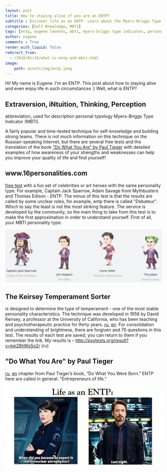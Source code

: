 ```yaml
---
layout: post
title: How to staying alive if you are an ENTP?
subtitle : Discover life as an ENTP. Learn about the Myers-Briggs Type Indicator (MBTI) and how understanding your personality type can improve your quality of life.
categories: [Self-Knowledge, MBTI]
tags: [entp, eugene leontev, mbti, myers-briggs type indicator, personality type, self-knowledge, paul tieger, 16personalities, keirsey temperament sorter, personal development]
author: eugene
comments : True
render_with_liquid: false
redirect_from:
  - /2018/01/18/what-is-entp-and-mbti.html
image:
    path: assets/img/entp.jpeg
---
```


​Hi! My name is Eugene. I'm an ENTP.
This post about how to staying alive and even enjoy life in such circumstances :)
Well, what is ENTP?

<p><h2>Extraversion, iNtuition, Thinking, Perception</h2> abbreviation, used for description personal typology Myers–Briggs Type Indicator (MBTI).</p>
<p>A fairly popular and time-tested technique for self-knowledge and building strong teams. There is not much information on this technique on the Russian-speaking Internet, but there are several free tests and the translation of the book <a href='https://amzn.to/3wYKVs0'>"Do What You Are" by Paul Tieger</a> with detailed examples of how awareness of your strengths and weaknesses can help you improve your quality of life and find yourself!</p>

<p><h2>www.16personalities.com</h2> <a href="https://www.16personalities.com/">free test</a> with a fun set of celebrities or art heroes with the same personality type. For example, Captain Jack Sparrow, Adam Savage from Mythbusters and Thomas Edison - ENTP. The minus of this test is that the results are called by some unclear roles, for example, entp there is called "Debateur". Which to say the least is not the most striking feature. The service is developed by the community, so the main thing to take from this test is to make the first approximation in order to understand yourself. First of all, your MBTI personality type.</p>


![16 personalities](/assets/img/16personalities_entp.png)

<p><h2>The Keirsey Temperament Sorter</h2> is designed to determine the type of temperament - one of the most stable personality characteristics. The technique was developed in 1956 by David Keirsey, a professor at the University of California, who has been teaching and psychotherapeutic practice for thirty years.
<a href='http://psytests.org/temperament/keirsey.html'>ru</a>, <a href='https://me.keirsey.com/'>en</a>.
For consolidation and understanding of brightness, there are forgiven and 70 questions in this test. The results of each test are saved, you can return to them if you remember the link. My results is – <a href='http://psytests.org/result?v=kei28hWsSo2r'>http://psytests.org/result?v=kei28hWsSo2r</a> (ru)
</p>

<p><h2>"Do What You Are" by Paul Tieger</h2>
<a href='https://psy.wikireading.ru/69120'>ru</a>, <a href='http://www.cazenovia.edu/sites/files/docs/academics/career_services/majors_careers/ENTP.pdf'>en</a> chapter from Paul Tieger’s book, “Do What You Were Born.” ENTP here are called in general: "Entrepreneurs of life."
</p>

![Life as an ENTP](/assets/img/life_as_an_entp.jpeg)
